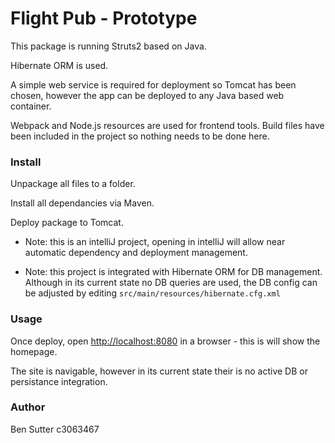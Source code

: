 # Flight Pub - Prototype

This package is running Struts2 based on Java.

Hibernate ORM is used.

A simple web service is required for deployment so Tomcat has been chosen, however the app can be deployed to any Java based web container.

Webpack and Node.js resources are used for frontend tools.  Build files have been included in the project so nothing needs to be done here.

### Install

Unpackage all files to a folder.

Install all dependancies via Maven.

Deploy package to Tomcat.

* Note: this is an intelliJ project, opening in intelliJ will allow near automatic dependency and deployment management.

* Note: this project is integrated with Hibernate ORM for DB management.  Although in its current state no DB queries are used, the DB config can be adjusted by editing `src/main/resources/hibernate.cfg.xml`

### Usage

Once deploy, open [http://localhost:8080](http://localhost:8080) in a browser - this is will show the homepage.

The site is navigable, however in its current state their is no active DB or persistance integration.


### Author

Ben Sutter
c3063467